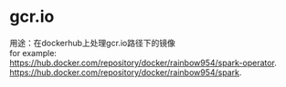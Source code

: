 # gcr.io
用途：在dockerhub上处理gcr.io路径下的镜像 <br/>
for example:  <br/>
https://hub.docker.com/repository/docker/rainbow954/spark-operator. <br/>
https://hub.docker.com/repository/docker/rainbow954/spark. <br/>
